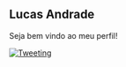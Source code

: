 ## Lucas Andrade 


Seja bem vindo ao meu perfil!

[![Tweeting](https://img.shields.io/twitter/url/http/shields.io.svg?style=social)](https://twitter.com/LucasMoraiisAn)


<!--
**lucasdzuc/lucasdzuc** is a ✨ _special_ ✨ repository because its `README.md` (this file) appears on your GitHub profile.

Here are some ideas to get you started:

- 🔭 I’m currently working on ...
- 🌱 I’m currently learning ...
- 👯 I’m looking to collaborate on ...
- 🤔 I’m looking for help with ...
- 💬 Ask me about ...
- 📫 How to reach me: ...
- 😄 Pronouns: ...
- ⚡ Fun fact: ...
-->
